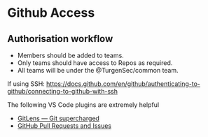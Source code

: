 # Github Access

## Authorisation workflow

- Members should be added to teams.
- Only teams should have access to Repos as required.
- All teams will be under the @TurgenSec/common team.

If using SSH: https://docs.github.com/en/github/authenticating-to-github/connecting-to-github-with-ssh

The following VS Code plugins are extremely helpful

- [GitLens — Git supercharged](https://marketplace.visualstudio.com/items?itemName=eamodio.gitlens)
- [GitHub Pull Requests and Issues](https://marketplace.visualstudio.com/items?itemName=GitHub.vscode-pull-request-github)
